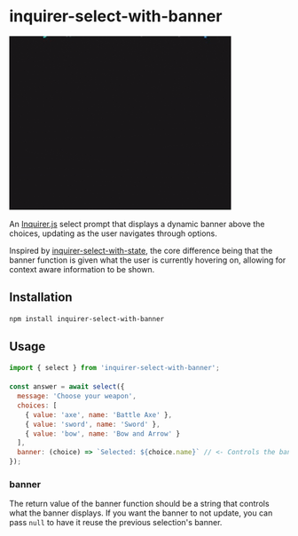 # inquirer-select-with-banner
![screen recording of cli](./screen-recording.gif)

An [Inquirer.js](https://github.com/SBoudrias/Inquirer.js) select prompt that displays a dynamic banner above the choices, updating as the user navigates through options.

Inspired by [inquirer-select-with-state](https://github.com/patik/inquirer-select-with-state), the core difference being that the banner function is given what the user is currently hovering on, allowing for context aware information to be shown.

## Installation

```bash
npm install inquirer-select-with-banner
```

## Usage

```js
import { select } from 'inquirer-select-with-banner';

const answer = await select({
  message: 'Choose your weapon',
  choices: [
    { value: 'axe', name: 'Battle Axe' },
    { value: 'sword', name: 'Sword' },
    { value: 'bow', name: 'Bow and Arrow' }
  ],
  banner: (choice) => `Selected: ${choice.name}` // <- Controls the banner. return `string` to display, `undefined` or '' to clear, `null` to preserve the previous banner 
});
```

### banner
The return value of the banner function should be a string that controls what the banner displays.
If you want the banner to not update, you can pass `null` to have it reuse the previous selection's banner.
